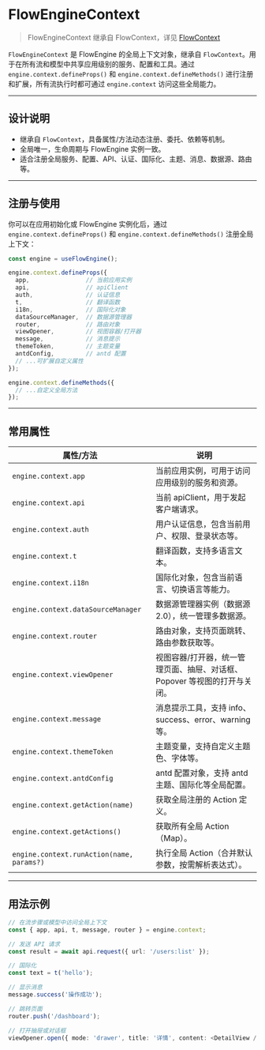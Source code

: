 # FlowEngineContext

> FlowEngineContext 继承自 FlowContext，详见 [FlowContext](./flow-context)

`FlowEngineContext` 是 FlowEngine 的全局上下文对象，继承自 `FlowContext`。用于在所有流和模型中共享应用级别的服务、配置和工具。通过 `engine.context.defineProps()` 和 `engine.context.defineMethods()` 进行注册和扩展，所有流执行时都可通过 `engine.context` 访问这些全局能力。

---

## 设计说明

- 继承自 `FlowContext`，具备属性/方法动态注册、委托、依赖等机制。
- 全局唯一，生命周期与 FlowEngine 实例一致。
- 适合注册全局服务、配置、API、认证、国际化、主题、消息、数据源、路由等。

---

## 注册与使用

你可以在应用初始化或 FlowEngine 实例化后，通过 `engine.context.defineProps()` 和 `engine.context.defineMethods()` 注册全局上下文：

```ts
const engine = useFlowEngine();

engine.context.defineProps({
  app,                // 当前应用实例
  api,                // apiClient
  auth,               // 认证信息
  t,                  // 翻译函数
  i18n,               // 国际化对象
  dataSourceManager,  // 数据源管理器
  router,             // 路由对象
  viewOpener,         // 视图容器/打开器
  message,            // 消息提示
  themeToken,         // 主题变量
  antdConfig,         // antd 配置
  // ...可扩展自定义属性
});

engine.context.defineMethods({
  // ...自定义全局方法
});
```

---

## 常用属性

| 属性/方法                              | 说明                                                                                  |
|---------------------------------------|---------------------------------------------------------------------------------------|
| `engine.context.app`                  | 当前应用实例，可用于访问应用级别的服务和资源。                                         |
| `engine.context.api`                  | 当前 apiClient，用于发起客户端请求。                                                   |
| `engine.context.auth`                 | 用户认证信息，包含当前用户、权限、登录状态等。                                        |
| `engine.context.t`                    | 翻译函数，支持多语言文本。                                                             |
| `engine.context.i18n`                 | 国际化对象，包含当前语言、切换语言等能力。                                             |
| `engine.context.dataSourceManager`    | 数据源管理器实例（数据源 2.0），统一管理多数据源。                                      |
| `engine.context.router`               | 路由对象，支持页面跳转、路由参数获取等。                                               |
| `engine.context.viewOpener`           | 视图容器/打开器，统一管理页面、抽屉、对话框、Popover 等视图的打开与关闭。              |
| `engine.context.message`              | 消息提示工具，支持 info、success、error、warning 等。                                  |
| `engine.context.themeToken`           | 主题变量，支持自定义主题色、字体等。                                                   |
| `engine.context.antdConfig`           | antd 配置对象，支持 antd 主题、国际化等全局配置。                                      |
| `engine.context.getAction(name)`      | 获取全局注册的 Action 定义。                                                            |
| `engine.context.getActions()`         | 获取所有全局 Action（Map）。                                                            |
| `engine.context.runAction(name, params?)` | 执行全局 Action（合并默认参数，按需解析表达式）。                                   |

---

## 用法示例

```ts
// 在流步骤或模型中访问全局上下文
const { app, api, t, message, router } = engine.context;

// 发送 API 请求
const result = await api.request({ url: '/users:list' });

// 国际化
const text = t('hello');

// 显示消息
message.success('操作成功');

// 跳转页面
router.push('/dashboard');

// 打开抽屉或对话框
viewOpener.open({ mode: 'drawer', title: '详情', content: <DetailView /> });

```
